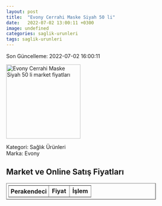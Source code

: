 ```yaml
---
layout: post
title:  "Evony Cerrahi Maske Siyah 50 li"
date:   2022-07-02 13:00:11 +0300
image: undefined
categories: saglik-urunleri
tags: saglik-urunleri
---
```


Son Güncelleme: 2022-07-02 16:00:11

<img src="undefined" width="200" alt="Evony Cerrahi Maske Siyah 50 li market fiyatları" />

Kategori: Sağlık Ürünleri
<br />
Marka: Evony

<h2>Market ve Online Satış Fiyatları</h2>

<table border="1" style="padding: 5px;width:80%;">
  <tr>
    <td style="padding: 5px;"><strong>Perakendeci</strong></td>
    <td><strong>Fiyat</strong></td>
    <td><strong>İşlem</strong></td>
  </tr>
  
</table>
